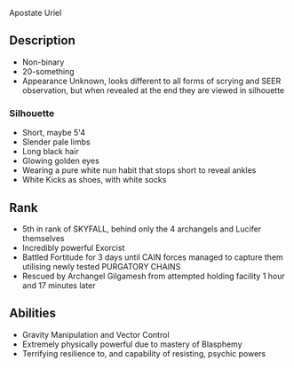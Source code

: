 Apostate Uriel

## Description
- Non-binary
- 20-something
- Appearance Unknown, looks different to all forms of scrying and SEER observation, but when revealed at the end they are viewed in silhouette
### Silhouette
- Short, maybe 5'4
- Slender pale limbs
- Long black hair
- Glowing golden eyes
- Wearing a pure white nun habit that stops short to reveal ankles
- White Kicks as shoes, with white socks

## Rank
- 5th in rank of SKYFALL, behind only the 4 archangels and Lucifer themselves
- Incredibly powerful Exorcist
- Battled Fortitude for 3 days until CAIN forces managed to capture them utilising newly tested PURGATORY CHAINS
- Rescued by Archangel Gilgamesh from attempted holding facility 1 hour and 17 minutes later

## Abilities
- Gravity Manipulation and Vector Control
- Extremely physically powerful due to mastery of Blasphemy
- Terrifying resilience to, and capability of resisting, psychic powers